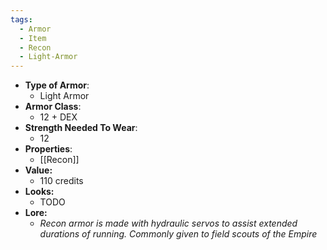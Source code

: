 ```yaml
---
tags:
  - Armor
  - Item
  - Recon
  - Light-Armor
---
```

* __Type of Armor__:
	* Light Armor
* __Armor Class__:
	* 12 + DEX
* __Strength Needed To Wear__:
	* 12
* __Properties__:
	* [[Recon]]
* **Value:**
	* 110 credits
* **Looks:**
	* TODO
* **Lore:**
	* *Recon armor is made with hydraulic servos to assist extended durations of running. Commonly given to field scouts of the Empire*



